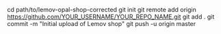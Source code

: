 cd path/to/lemov-opal-shop-corrected
git init
git remote add origin https://github.com/YOUR_USERNAME/YOUR_REPO_NAME.git
git add .
git commit -m "Initial upload of Lemov shop"
git push -u origin master

